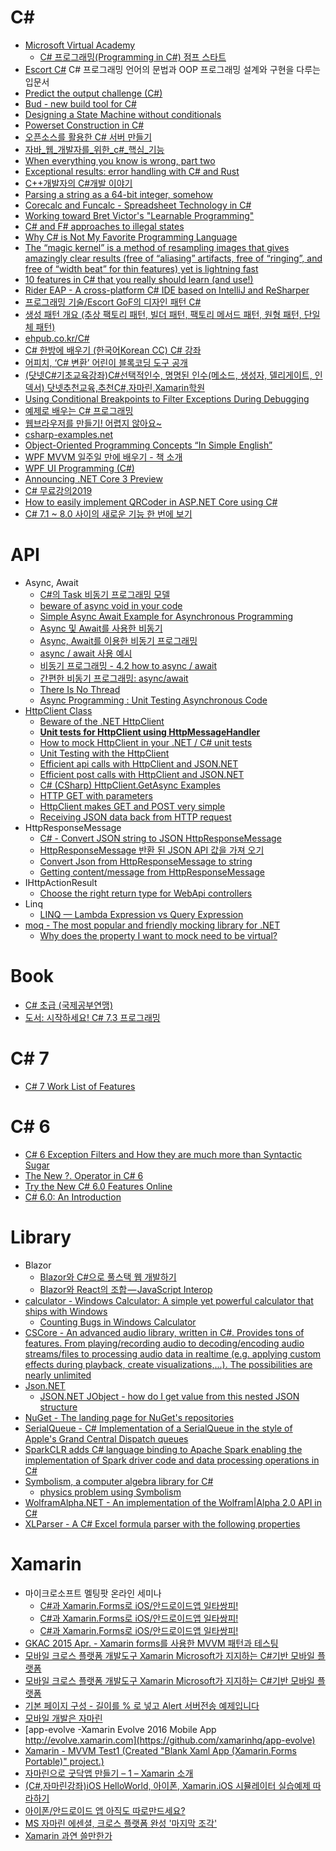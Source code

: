 C#
==
* [Microsoft Virtual Academy](http://www.microsoftvirtualacademy.com/)
  * [C# 프로그래밍(Programming in C#) 점프 스타트](http://www.microsoftvirtualacademy.com/training-courses/c-programming-in-c-)
* [Escort C#](http://ehclub.co.kr/1352) C# 프로그래밍 언어의 문법과 OOP 프로그래밍 설계와 구현을 다루는 입문서
* [Predict the output challenge (C#)](http://volatileread.com/Wiki?id=1073)
* [Bud - new build tool for C#](http://bud.urbas.si)
* [Designing a State Machine without conditionals](http://jjcorrea.github.io/2015/05/05/designing-a-state-machine-without-conditionals/)
* [Powerset Construction in C#](http://bezensek.com/blog/2015/04/30/powerset-construction/)
* [오픈소스를 활용한 C# 서버 만들기](http://www.slideshare.net/ssuser3d4c05/c-48248251)
* [자바_웹_개발자를_위한_c#_핵심_기능](http://www.slideshare.net/junseokjung1/c-48742963)
* [When everything you know is wrong, part two](http://ericlippert.com/2015/05/21/when-everything-you-know-is-wrong-part-two/)
* [Exceptional results: error handling with C# and Rust](https://ruudvanasseldonk.com/2015/06/17/exceptional-results-error-handling-in-csharp-and-rust)
* [C++개발자의 C#개발 이야기](http://www.synczone.net/Detail.aspx?NewsNo=2de25da02e6046f2b4530fd695e300ce)
* [Parsing a string as a 64-bit integer, somehow](http://blogs.msdn.com/b/oldnewthing/archive/2015/06/29/10624284.aspx)
* [Corecalc and Funcalc - Spreadsheet Technology in C#](http://www.itu.dk/people/sestoft/funcalc/)
* [Working toward Bret Victor's "Learnable Programming"](http://blog.comealive.io/Working-Toward-Bret-Victors-Learnable-Programming/)
* [C# and F# approaches to illegal states](http://enterprisecraftsmanship.com/2015/09/28/c-and-f-approaches-to-illegal-states/)
* [Why C# is Not My Favorite Programming Language](https://fredmameri.wordpress.com/2015/09/14/why-c-is-not-my-favorite-programming-language/)
* [The “magic kernel” is a method of resampling images that gives amazingly clear results (free of “aliasing” artifacts, free of “ringing”, and free of “width beat” for thin features) yet is lightning fast](http://www.johncostella.com/magic/)
* [10 features in C# that you really should learn (and use!)](http://www.codeaddiction.net/articles/15/10-features-in-c-that-you-really-should-learn-and-use)
* [Rider EAP - A cross-platform C# IDE based on IntelliJ and ReSharper](https://www.jetbrains.com/rider/)
* [프로그래밍 기술/Escort GoF의 디자인 패턴 C#](http://ehclub.co.kr/category/%ED%94%84%EB%A1%9C%EA%B7%B8%EB%9E%98%EB%B0%8D%20%EA%B8%B0%EC%88%A0/Escort%20GoF%EC%9D%98%20%EB%94%94%EC%9E%90%EC%9D%B8%20%ED%8C%A8%ED%84%B4%20C%23)
* [생성 패턴 개요 (추상 팩토리 패턴, 빌더 패턴, 팩토리 메서드 패턴, 원형 패턴, 단일체 패턴)](http://ehclub.co.kr/2158)
* [ehpub.co.kr/C#](http://ehpub.co.kr/c-1-c-%EC%86%8C%EA%B0%9C/)
* [C# 한방에 배우기 (한국어Korean CC) C# 강좌](https://www.youtube.com/watch?v=XJdPcjs8cAw)
* [어피치, ‘C# 변환’ 어린이 블록코딩 도구 공개](https://www.bloter.net/archives/260532)
* [(닷넷C#기초교육강좌)C#선택적인수, 명명된 인수(메소드, 생성자, 델리게이트, 인덱서) 닷넷추천교육,추천C#,자마린,Xamarin학원](http://www.slideshare.net/topcredu/cc-cxamarin)
* [Using Conditional Breakpoints to Filter Exceptions During Debugging](https://dzone.com/articles/using-conditional-breakpoints-to-filter-exceptions)
* [예제로 배우는 C# 프로그래밍](http://www.csharpstudy.com/)
* [웹브라우저를 만들기! 어렵지 않아요~](http://totaes2.blog.me/220731569249)
* [csharp-examples.net](http://www.csharp-examples.net/)
* [Object-Oriented Programming Concepts “In Simple English”](https://medium.com/@yannmjl/object-oriented-programming-concepts-in-simple-english-3db22065d7d0)
* [WPF MVVM 일주일 만에 배우기 - 책 소개](http://blog.wimy.com/451/)
* [WPF UI Programming (C#)](https://www.youtube.com/playlist?list=PLrW43fNmjaQVYF4zgsD0oL9Iv6u23PI6M)
* [Announcing .NET Core 3 Preview](https://devblogs.microsoft.com/dotnet/announcing-net-core-3-preview-3/)
* [C# 무료강의2019](https://www.youtube.com/playlist?list=PL4SIC1d_ab-Y-bBKojxhtFWwNpawMM1h5)
* [How to easily implement QRCoder in ASP.NET Core using C#](https://medium.freecodecamp.org/how-to-easily-implement-qrcoder-in-asp-net-core-using-c-10c4aa857e84)
* [C# 7.1 ~ 8.0 사이의 새로운 기능 한 번에 보기](https://web.facebook.com/notes/닷넷데브/c-71-80-사이의-새로운-기능-한-번에-보기/365203790820728/)

# API
* Async, Await
  * [C#의 Task 비동기 프로그래밍 모델](https://docs.microsoft.com/ko-kr/dotnet/csharp/programming-guide/concepts/async/)
  * [beware of async void in your code](http://theburningmonk.com/2012/10/c-beware-of-async-void-in-your-code/)
  * [Simple Async Await Example for Asynchronous Programming](https://stephenhaunts.com/2014/10/10/simple-async-await-example-for-asynchronous-programming/)
  * [Async 및 Await를 사용한 비동기](https://herbyoung.tistory.com/73)
  * [Async, Await를 이용한 비동기 프로그래밍](https://nsinc.tistory.com/109)
  * [async / await 사용 예시](https://itmining.tistory.com/129)
  * [비동기 프로그래밍 - 4.2 how to async / await](https://blog.naver.com/vactorman/220340602523)
  * [간편한 비동기 프로그래밍: async/await](http://www.simpleisbest.net/?tag=/async%2fawait)
  * [There Is No Thread](https://blog.stephencleary.com/2013/11/there-is-no-thread.html)
  * [Async Programming : Unit Testing Asynchronous Code](https://msdn.microsoft.com/en-us/magazine/dn818493.aspx)
* [HttpClient Class](https://docs.microsoft.com/en-us/dotnet/api/system.net.http.httpclient?view=netframework-4.8)
  * [Beware of the .NET HttpClient](http://www.nimaara.com/2016/11/01/beware-of-the-net-httpclient/)
  * **[Unit tests for HttpClient using HttpMessageHandler](http://geekswithblogs.net/abhi/archive/2013/11/20/unit-tests-for-httpclient-using-httpmessagehandler.aspx)**
  * [How to mock HttpClient in your .NET / C# unit tests](https://gingter.org/2018/07/26/how-to-mock-httpclient-in-your-net-c-unit-tests/)
  * [Unit Testing with the HttpClient](https://chrissainty.com/unit-testing-with-httpclient/)
  * [Efficient api calls with HttpClient and JSON.NET](https://johnthiriet.com/efficient-api-calls)
  * [Efficient post calls with HttpClient and JSON.NET](https://johnthiriet.com/efficient-post-calls)
  * [C# (CSharp) HttpClient.GetAsync Examples](https://csharp.hotexamples.com/examples/-/HttpClient/GetAsync/php-httpclient-getasync-method-examples.html)
  * [HTTP GET with parameters](https://forums.xamarin.com/discussion/104527/http-get-with-parameters)
  * [HttpClient makes GET and POST very simple](https://blog.jayway.com/2012/03/13/httpclient-makes-get-and-post-very-simple/)
  * [Receiving JSON data back from HTTP request](https://stackoverflow.com/questions/10928528/receiving-json-data-back-from-http-request)
* HttpResponseMessage
  * [C# - Convert JSON string to JSON HttpResponseMessage](http://tech-turf.blogspot.com/2016/09/c-convert-json-string-to-json.html)
  * [HttpResponseMessage 반환 된 JSON API 값을 가져 오기](https://codeday.me/ko/qa/20190703/950467.html)
  * [Convert Json from HttpResponseMessage to string](https://stackoverflow.com/questions/27974204/convert-json-from-httpresponsemessage-to-string/)
  * [Getting content/message from HttpResponseMessage](https://stackoverflow.com/questions/15936180/getting-content-message-from-httpresponsemessage)
* IHttpActionResult
  * [Choose the right return type for WebApi controllers](https://alastaircrabtree.com/choose-the-right-return-type-for-webapi-controllers/)
* Linq
  * [LINQ — Lambda Expression vs Query Expression](http://theburningmonk.com/2010/02/linq-lambda-expression-vs-query-expression/)
* [moq - The most popular and friendly mocking library for .NET](https://github.com/moq/moq4)
  * [Why does the property I want to mock need to be virtual?](https://stackoverflow.com/questions/5670902/why-does-the-property-i-want-to-mock-need-to-be-virtual)

# Book
* [C# 초급 (국제공부연맹)](https://wikidocs.net/book/318)
* [도서: 시작하세요! C# 7.3 프로그래밍](https://www.sysnet.pe.kr/2/0/11837)

# C# 7
* [C# 7 Work List of Features](https://github.com/dotnet/roslyn/issues/2136)

# C# 6
* [C# 6 Exception Filters and How they are much more than Syntactic Sugar](http://www.volatileread.com/Wiki?id=1087)
* [The New ?. Operator in C# 6](http://volatileread.com/Wiki?id=2104)
* [Try the New C# 6.0 Features Online](http://volatileread.com/Wiki/Index?id=1075)
* [C# 6.0: An Introduction](https://booker.codes/csharp-6-an-introduction/)

# Library
* Blazor
  * [Blazor와 C#으로 풀스택 웹 개발하기](https://medium.com/@rkttu/blazor%EC%99%80-c-%EC%9C%BC%EB%A1%9C-%ED%92%80%EC%8A%A4%ED%83%9D-%EC%9B%B9-%EA%B0%9C%EB%B0%9C%ED%95%98%EA%B8%B0-3cda61c2217)
  * [Blazor와 React의 조합 — JavaScript Interop](https://medium.com/rkttu/blazor%EC%99%80-react%EC%9D%98-%EC%A1%B0%ED%95%A9-javascript-interop-a2599bcd6563)
* [calculator - Windows Calculator: A simple yet powerful calculator that ships with Windows](https://github.com/Microsoft/calculator)
  * [Counting Bugs in Windows Calculator](https://m.habr.com/en/company/pvs-studio/blog/443400/)
* [CSCore - An advanced audio library, written in C#. Provides tons of features. From playing/recording audio to decoding/encoding audio streams/files to processing audio data in realtime (e.g. applying custom effects during playback, create visualizations,...). The possibilities are nearly unlimited](https://github.com/filoe/cscore)
* [Json.NET](https://www.newtonsoft.com/json)
  * [JSON.NET JObject - how do I get value from this nested JSON structure](https://stackoverflow.com/questions/40538001/json-net-jobject-how-do-i-get-value-from-this-nested-json-structure)
* [NuGet - The landing page for NuGet's repositories](https://github.com/nuget/home)
* [SerialQueue - C# Implementation of a SerialQueue in the style of Apple's Grand Central Dispatch queues](https://github.com/borland/SerialQueue)
* [SparkCLR adds C# language binding to Apache Spark enabling the implementation of Spark driver code and data processing operations in C#](https://github.com/Microsoft/SparkCLR)
* [Symbolism, a computer algebra library for C#](https://github.com/dharmatech/Symbolism/)
  * [physics problem using Symbolism](https://gist.github.com/dharmatech/a5e74ef03d98b3ff1c45)
* [WolframAlpha.NET - An implementation of the Wolfram|Alpha 2.0 API in C#](https://github.com/Genbox/WolframAlpha.NET)
* [XLParser - A C# Excel formula parser with the following properties](https://github.com/spreadsheetlab/XLParser)

# Xamarin
* 마이크로소프트 멜팅팟 온라인 세미나
  * [C#과 Xamarin.Forms로 iOS/안드로이드앱 일타쌍피!](http://www.microsoftvirtualacademy.com/training-courses/meltingpot-xamarin?m=15338&ct=41362)
  * [C#과 Xamarin.Forms로 iOS/안드로이드앱 일타쌍피!](http://www.microsoftvirtualacademy.com/training-courses/meltingpot-xamarin?m=15338&ct=41362)
  * [C#과 Xamarin.Forms로 iOS/안드로이드앱 일타쌍피!](http://www.microsoftvirtualacademy.com/training-courses/meltingpot-xamarin?m=15338&ct=41362)
* [GKAC 2015 Apr. - Xamarin forms를 사용한 MVVM 패턴과 테스팅](https://www.youtube.com/watch?v=eM1996ULnmg&list=PL_WJkTbDHdBl5QXy6N_bMMBYlKLna5RER&index=9)
* [모바일 크로스 플랫폼 개발도구 Xamarin Microsoft가 지지하는 C#기반 모바일 플랫폼](https://realm.io/kr/news/introducing-xamarin/)
* [모바일 크로스 플랫폼 개발도구 Xamarin Microsoft가 지지하는 C#기반 모바일 플랫폼](https://realm.io/kr/news/introducing-xamarin/)
* [기본 페이지 구성 - 길이를 % 로 넣고 Alert 서버전송 예제입니다](http://cafe.naver.com/xamarinmaster/248)
* [모바일 개발은 자마린](https://www.youtube.com/watch?v=m7ckPz-UwaQ)
* [app-evolve -Xamarin Evolve 2016 Mobile App http://evolve.xamarin.com](https://github.com/xamarinhq/app-evolve)
* [Xamarin - MVVM Test1 (Created "Blank Xaml App (Xamarin.Forms Portable)" project.)](https://github.com/PongDang/Xamarin-MVVMTest1)
* [자마린으로 굿닥앱 만들기 – 1 – Xamarin 소개](http://dev.goodoc.co.kr/?p=15)
* [(C#,자마린강좌)iOS HelloWorld, 아이폰, Xamarin.iOS 시뮬레이터 실습예제 따라하기](http://www.slideshare.net/topcredu/chello-ios)
* [아이폰/안드로이드 앱 아직도 따로만드세요?](https://brunch.co.kr/@brightlee/6)
* [MS 자마린 에센셜, 크로스 플랫폼 완성 '마지막 조각'](http://www.ciokorea.com/news/38885#csidx79bb1f47e886691a3d0a568d3ac989e)
* [Xamarin 과연 쓸만한가](https://youngjaekim.wordpress.com/2019/03/31/xamarin-%EA%B3%BC%EC%97%B0-%EC%93%B8%EB%A7%8C%ED%95%9C%EA%B0%80/)
